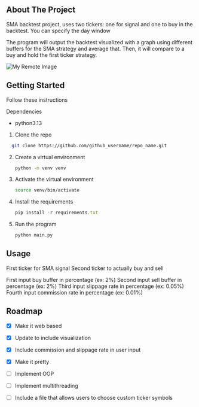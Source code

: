 <!-- ABOUT THE PROJECT -->
## About The Project

SMA backtest project, uses two tickers: one for signal and one to buy in the backtest. You can specify the day window

The program will output the backtest visualized with a graph using different buffers for the SMA strategy and average that. Then, it will compare to a buy and hold the first ticker strategy.


![My Remote Image](https://bpsite.xyz/static/smabacktest1.png)

<!-- GETTING STARTED -->
## Getting Started

Follow these instructions

Dependencies
* python3.13

1. Clone the repo
```sh
  git clone https://github.com/github_username/repo_name.git
  ```
2. Create a virtual environment
   ```sh
   python -m venv venv
   ```
3. Activate the virtual environment
   ```sh
   source venv/bin/activate
   ```
4. Install the requirements
   ```js
   pip install -r requirements.txt
   ```
5. Run the program
   ```sh
   python main.py
   ```
<!-- USAGE -->
## Usage

First ticker for SMA signal
Second ticker to actually buy and sell

First input buy buffer in percentage (ex: 2%)
Second input sell buffer in percentage (ex: 2%)
Third input slippage rate in percentage (ex: 0.05%)
Fourth input commission rate in percentage (ex: 0.01%)

<!-- ROADMAP -->
## Roadmap

- [X] Make it web based
- [X] Update to include visualization
- [X] Include commission and slippage rate in user input
- [X] Make it pretty
- [ ] Implement OOP
- [ ] Implement multithreading
- [ ] Include a file that allows users to choose custom ticker symbols


